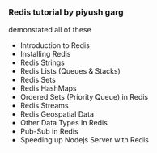 ### Redis tutorial by piyush garg 

demonstated all of these 

- Introduction to Redis
- Installing Redis
- Redis Strings
- Redis Lists (Queues & Stacks)
- Redis Sets
- Redis HashMaps
- Ordered Sets (Priority Queue) in Redis
- Redis Streams
- Redis Geospatial Data
- Other Data Types In Redis
- Pub-Sub in Redis
- Speeding up Nodejs Server with Redis